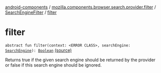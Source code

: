 [android-components](../../index.md) / [mozilla.components.browser.search.provider.filter](../index.md) / [SearchEngineFilter](index.md) / [filter](./filter.md)

# filter

`abstract fun filter(context: <ERROR CLASS>, searchEngine: `[`SearchEngine`](../../mozilla.components.browser.search/-search-engine/index.md)`): `[`Boolean`](https://kotlinlang.org/api/latest/jvm/stdlib/kotlin/-boolean/index.html) [(source)](https://github.com/mozilla-mobile/android-components/blob/master/components/browser/search/src/main/java/mozilla/components/browser/search/provider/filter/SearchEngineFilter.kt#L19)

Returns true if the given search engine should be returned by the provider or false if this
search engine should be ignored.

